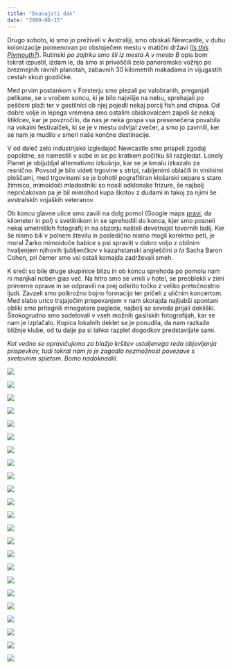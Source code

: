 ```yaml
---
title: "Dvanajsti dan"
date: "2009-08-15"
---
```


Drugo soboto, ki smo jo preživeli v Avstraliji, smo obiskali Newcastle, v duhu kolonizacije poimenovan po obstoječem mestu v matični državi (_[Is this Plymouth?](http://www.youtube.com/watch?v=OOns5Vq1Vmo)_). Rutinski _po zajtrku smo šli iz mesta A v mesto B_ opis bom tokrat izpustil, izdam le, da smo si privoščili zelo panoramsko vožnjo po brezmejnih ravnih planotah, zabavnih 30 kilometrih makadama in vijugastih cestah skozi gozdičke.

Med prvim postankom v Forsterju smo plezali po valobranih, preganjali pelikane, se v vročem soncu, ki je bilo najvišje na nebu, sprehajali po peščeni plaži ter v gostilnici ob njej pojedli nekaj porcij fish and chipsa. Od dobre volje in lepega vremena smo ostalim obiskovalcem zapeli še nekaj štiklcev, kar je povzročilo, da nas je neka gospa vsa presenečena povabila na vokalni festivalček, ki se je v mestu odvijal zvečer, a smo jo zavrnili, ker se nam je mudilo v smeri naše končne destinacije.

V od daleč zelo industrijsko izgledajoč Newcastle smo prispeli zgodaj popoldne, se namestili v sobe in se po kratkem počitku šli razgledat. Lonely Planet je obljubljal alternativno izkušnjo, kar se je kmalu izkazalo za resnično. Povsod je bilo videti trgovine s stripi, rabljenimi oblačili in vinilnimi ploščami, med trgovinami se je bohotil pografitiran klošarski separe s staro žimnico, mimoidoči mladostniki so nosili odklonske frizure, še najbolj nepričakovan pa je bil mimohod kupa škotov z dudami in takoj za njimi še avstralskih vojaških veteranov.

Ob koncu glavne ulice smo zavili na dolg pomol (Google maps [pravi](http://maps.google.com.au/?ie=UTF8&ll=-32.920736,151.796551&spn=0.018913,0.038581&t=h&z=15), da kilometer in pol) s svetilnikom in se sprehodili do konca, kjer smo posneli nekaj umetniških fotografij in na obzorju našteli devetnajst tovornih ladij. Ker še nismo bili v polnem številu in posledično nismo mogli korektno peti, je moral Žarko mimoidoče babice s psi spraviti v dobro voljo z obilnim hvaljenjem njihovih ljubljenčkov v kazahstanski angleščini _a la_ Sacha Baron Cohen, pri čemer smo vsi ostali komajda zadrževali smeh.

K sreči so bile druge skupinice blizu in ob koncu sprehoda po pomolu nam ni manjkal noben glas več. Na hitro smo se vrnili v hotel, se preoblekli v zimi primerne oprave in se odpravili na prej odkrito točko z veliko pretočnostno ljudi. Zavzeli smo polkrožno bojno formacijo ter pričeli z uličnim koncertom. Med slabo urico trajajočim prepevanjem v nam skorajda najljubši spontani obliki smo pritegnili mnogotere poglede, najbolj so seveda prijali dekliški. Širokogrudno smo sodelovali v vseh možnih gasilskih fotografijah, kar se nam je izplačalo. Kopica lokalnih deklet se je ponudila, da nam razkaže bližnje klube, od tu dalje pa si lahko razplet dogodkov predstavljate sami.

_Kot vedno se opravičujemo za blažjo kršitev ustaljenega reda objavljanja prispevkov, tudi tokrat nam jo je zagodla nezmožnost povezave s svetovnim spletom. Bomo nadoknadili._

[![](/images/avstralija/dsc_0635.jpg)](/images/avstralija/dsc_0635.jpg)

[![](/images/avstralija/dsc_0643.jpg)](/images/avstralija/dsc_0643.jpg)

[![](/images/avstralija/dsc_0661.jpg)](/images/avstralija/dsc_0661.jpg)

[![](/images/avstralija/dsc_0687.jpg)](/images/avstralija/dsc_0687.jpg)

[![](/images/avstralija/dsc_0689.jpg)](/images/avstralija/dsc_0689.jpg)

[![](/images/avstralija/dsc_0692.jpg)](/images/avstralija/dsc_0692.jpg)

[![](/images/avstralija/dsc_0693.jpg)](/images/avstralija/dsc_0693.jpg)

[![](/images/avstralija/dsc_0702.jpg)](/images/avstralija/dsc_0702.jpg)

[![](/images/avstralija/dsc_0717.jpg)](/images/avstralija/dsc_0717.jpg)

[![](/images/avstralija/dsc_0725.jpg)](/images/avstralija/dsc_0725.jpg)

[![](/images/avstralija/dsc_0727.jpg)](/images/avstralija/dsc_0727.jpg)

[![](/images/avstralija/dsc_0729.jpg)](/images/avstralija/dsc_0729.jpg)

[![](/images/avstralija/dsc_0736.jpg)](/images/avstralija/dsc_0736.jpg)

[![](/images/avstralija/dsc_0785.jpg)](/images/avstralija/dsc_0785.jpg)

[![](/images/avstralija/dsc_0842.jpg)](/images/avstralija/dsc_0842.jpg)

[![](/images/avstralija/dsc_0853.jpg)](/images/avstralija/dsc_0853.jpg)

[![](/images/avstralija/dsc_0854.jpg)](/images/avstralija/dsc_0854.jpg)

[![](/images/avstralija/dsc_0855.jpg)](/images/avstralija/dsc_0855.jpg)

[![](/images/avstralija/dsc_0858.jpg)](/images/avstralija/dsc_0858.jpg)

[![](/images/avstralija/dsc_0868.jpg)](/images/avstralija/dsc_0868.jpg)

[![](/images/avstralija/dsc_0910.jpg)](/images/avstralija/dsc_0910.jpg)

[![](/images/avstralija/dsc_0913.jpg)](/images/avstralija/dsc_0913.jpg)

[![](/images/avstralija/dsc_0918.jpg)](/images/avstralija/dsc_0918.jpg)

